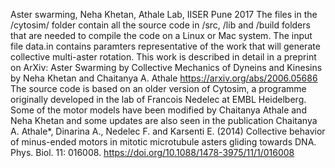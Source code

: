 Aster swarming, 
Neha Khetan, Athale Lab, IISER Pune 2017 
The files in the /cytosim/ folder contain all the source code in /src, /lib and /build folders that are needed to compile the code on a Linux or Mac system. The input file data.in contains paramters representative of the work that will generate collective multi-aster rotation. This work is described in detail in a preprint on ArXiv:
Aster Swarming by Collective Mechanics of Dyneins and Kinesins
by
Neha Khetan and Chaitanya A. Athale
https://arxiv.org/abs/2006.05686
The source code is based on an older version of Cytosim, a programme originally developed in the lab of Francois Nedelec at EMBL Heidelberg. Some of the motor models have been  modified by Chaitanya Athale and Neha Khetan and some updates are also seen in the publication 
Chaitanya A. Athale*, Dinarina A., Nedelec F. and Karsenti E. (2014) Collective behavior of minus-ended motors in mitotic microtubule asters gliding towards DNA. Phys. Biol. 11: 016008. https://doi.org/10.1088/1478-3975/11/1/016008
